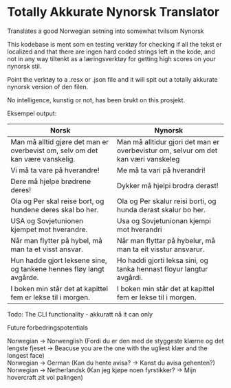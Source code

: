 # Totally Akkurate Nynorsk Translator

Translates a good Norwegian setning into somewhat tvilsom Nynorsk

This kodebase is ment som en testing verktøy for checking if all the tekst er localized and that there are ingen hard coded strings left in the kode, and not in any way tiltenkt as a læringsverktøy for getting high scores on your nynorsk stil.

Point the verktøy to a .resx or .json file and it will spit out a totally akkurate nynorsk version of den filen.

No intelligence, kunstig or not, has been brukt on this prosjekt.


Eksempel output:

| Norsk                                                                         | Nynorsk                                                                            |
|-------------------------------------------------------------------------------|------------------------------------------------------------------------------------|
| Man må alltid gjøre det man er overbevist om, selv om det kan være vanskelig. | Man må alltidur gjori det man er overbevistur om, selvur om det kan væri vanskeleg |
| Vi må ta vare på hverandre!                                                   | Me må ta vari på hverandri!                                                        |
| Dere må hjelpe brødrene deres!                                                | Dykker må hjelpi brodra derast!                                                    |
| Ola og Per skal reise bort, og hundene deres skal bo her.                     | Ola og Per skalur reisi borti, og hunda derast skalur bo her.                      |
| USA og Sovjetunionen kjempet mot hverandre.                                   | Usa og Sovjetunionan kjempi mot hverandri                                          |
| Når man flytter på hybel, må man ta et visst ansvar.                          | Når man flyttar på hybelur, må man ta eit visstur ansvarur.                        |
| Hun hadde gjort leksene sine, og tankene hennes fløy langt avgårde.           | Ho haddi gjorti leksa sini, og tanka hennast floyur langtur avgårdi.               |
| I boken min står det at kapittel fem er lekse til i morgen.                   | I boken min står det at kapittel fem er lekse til i morgen.                        |


Todo: The CLI functionality - akkuratt nå it can only 


Future forbedringspotentials

Norwegian -> Norwenglish (Fordi du er den med de styggeste klærne og det lengste fjeset -> Beacuse you are the one with the ugliest klær and the longest face)    
Norwegian -> German (Kan du hente avisa?  -> Kanst du avisa gehenten?)    
Norwegian -> Netherlandsk (Kan jeg kjøpe noen fyrstikker? -> Mijn hovercraft zit vol palingen)    


